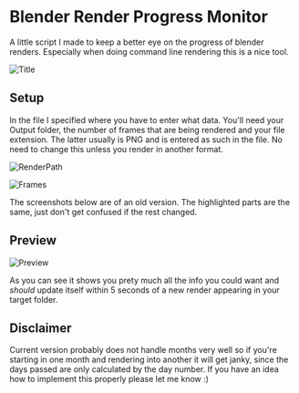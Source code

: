 # Blender Render Progress Monitor
A little script I made to keep a better eye on the progress of blender renders. Especially when doing command line rendering this is a nice tool.

![Title](https://i.imgur.com/Uzxxo9R.jpg)

## Setup
In the file I specified where you have to enter what data. You'll need your Output folder, the number of frames that are being rendered and your file extension. The latter usually is PNG and is entered as such in the file. No need to change this unless you render in another format.

![RenderPath](https://i.imgur.com/1vD1jyk.png)

![Frames](https://i.imgur.com/VcschBe.png)

The screenshots below are of an old version. The highlighted parts are the same, just don't get confused if the rest changed.

## Preview
![Preview](https://i.imgur.com/9sxTbBb.gif)

As you can see it shows you prety much all the info you could want and *should* update itself within 5 seconds of a new render appearing in your target folder.

## Disclaimer
Current version probably does not handle months very well so if you're starting in one month and rendering into another it will get janky, since the days passed are only calculated by the day number.
If you have an idea how to implement this properly please let me know :)
